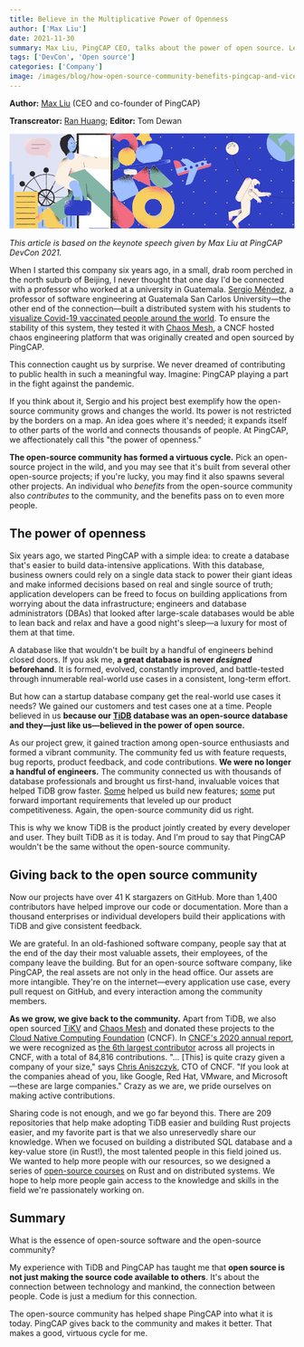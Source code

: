 ```yaml
---
title: Believe in the Multiplicative Power of Openness
author: ['Max Liu']
date: 2021-11-30
summary: Max Liu, PingCAP CEO, talks about the power of open source. Learn how the open source community helps PingCAP grow and how PingCAP gives back to the community. 
tags: ['DevCon', 'Open source']
categories: ['Company']
image: /images/blog/how-open-source-community-benefits-pingcap-and-vice-versa.png
---
```

**Author:** [Max Liu](https://github.com/ngaut) (CEO and co-founder of PingCAP)

**Transcreator:** [Ran Huang](https://github.com/ran-huang); **Editor:** Tom Dewan

![How Open Source Community Benefits PingCAP and Vice Versa](media/how-open-source-community-benefits-pingcap-and-vice-versa.png)

*This article is based on the keynote speech given by Max Liu at PingCAP DevCon 2021.*

When I started this company six years ago, in a small, drab room perched in the north suburb of Beijing, I never thought that one day I'd be connected with a professor who worked at a university in Guatemala. [Sergio Méndez](https://sergiops.xyz/about/), a professor of software engineering at Guatemala San Carlos University—the other end of the connection—built a distributed system with his students to [visualize Covid-19 vaccinated people around the world](https://github.com/sergioarmgpl/operating-systems-usac-course/blob/master/lang/en/projects/project1v3/project1.md). To ensure the stability of this system, they tested it with [Chaos Mesh](https://chaos-mesh.org/), a CNCF hosted chaos engineering platform that was originally created and open sourced by PingCAP. 

This connection caught us by surprise. We never dreamed of contributing to public health in such a meaningful way. Imagine: PingCAP playing a part in the fight against the pandemic. 

If you think about it, Sergio and his project best exemplify how the open-source community grows and changes the world. Its power is not restricted by the borders on a map. An idea goes where it's needed; it expands itself to other parts of the world and connects thousands of people. At PingCAP, we affectionately call this "the power of openness."

**The open-source community has formed a virtuous cycle.** Pick an open-source project in the wild, and you may see that it's built from several other open-source projects; if you're lucky, you may find it also spawns several other projects. An individual who _benefits_ from the open-source community also _contributes_ to the community, and the benefits pass on to even more people.

## The power of openness

Six years ago, we started PingCAP with a simple idea: to create a database that's easier to build data-intensive applications. With this database, business owners could rely on a single data stack to power their giant ideas and make informed decisions based on real and single source of truth; application developers can be freed to focus on building applications from worrying about the data infrastructure; engineers and database administrators (DBAs) that looked after large-scale databases would be able to lean back and relax and have a good night's sleep—a luxury for most of them at that time.

A database like that wouldn't be built by a handful of engineers behind closed doors. If you ask me, **a great database is never _designed_ beforehand**. It is formed, evolved, constantly improved, and battle-tested through innumerable real-world use cases in a consistent, long-term effort. 

But how can a startup database company get the real-world use cases it needs? We gained our customers and test cases one at a time. People believed in us **because our [TiDB](https://en.pingcap.com/products/tidb/) database was an open-source database and they—just like us—believed in the power of open source.** 

As our project grew, it gained traction among open-source enthusiasts and formed a vibrant community. The community fed us with feature requests, bug reports, product feedback, and code contributions. **We were no longer a handful of engineers.** The community connected us with thousands of database professionals and brought us first-hand, invaluable voices that helped TiDB grow faster. [Some](https://github.com/tikv/tikv/pull/9637) helped us build new features; [some](https://github.com/pingcap/tidb/issues/20971) put forward important requirements that leveled up our product competitiveness. Again, the open-source community did us right.

This is why we know TiDB is the product jointly created by every developer and user. They built TiDB as it is today. And I'm proud to say that PingCAP wouldn't be the same without the open-source community. 

## Giving back to the open source community

Now our projects have over 41 K stargazers on GitHub. More than 1,400 contributors have helped improve our code or documentation. More than a thousand enterprises or individual developers build their applications with TiDB and give consistent feedback.

We are grateful. In an old-fashioned software company, people say that at the end of the day their most valuable assets, their employees, of the company leave the building. But for an open-source software company, like PingCAP, the real assets are not only in the head office. Our assets are more intangible. They're on the internet—every application use case, every pull request on GitHub, and every interaction among the community members. 

**As we grow, we give back to the community.** Apart from TiDB, we also open sourced [TiKV](https://tikv.org/) and [Chaos Mesh](https://chaos-mesh.org/) and donated these projects to the [Cloud Native Computing Foundation](https://www.cncf.io/) (CNCF). In [CNCF's 2020 annual report](https://www.cncf.io/cncf-annual-report-2020/), we were recognized as [the 6th largest contributor](https://all.devstats.cncf.io/d/5/companies-table?orgId=1) across all projects in CNCF, with a total of 84,816 contributions. "... [This] is quite crazy given a company of your size," says [Chris Aniszczyk](https://twitter.com/cra), CTO of CNCF. "If you look at the companies ahead of you, like Google, Red Hat, VMware, and Microsoft—these are large companies." Crazy as we are, we pride ourselves on making active contributions. 

Sharing code is not enough, and we go far beyond this. There are 209 repositories that help make adopting TiDB easier and building Rust projects easier, and my favorite part is that we also unreservedly share our knowledge. When we focused on building a distributed SQL database and a key-value store (in Rust!), the most talented people in this field joined us. We wanted to help more people with our resources, so we designed a series of [open-source courses](https://github.com/pingcap/talent-plan) on Rust and on distributed systems. We hope to help more people gain access to the knowledge and skills in the field we're passionately working on.

## Summary

What is the essence of open-source software and the open-source community?

My experience with TiDB and PingCAP has taught me that **open source is not just making the source code available to others**. It's about the connection between technology and mankind, the connection between people. Code is just a medium for this connection.

The open-source community has helped shape PingCAP into what it is today. PingCAP gives back to the community and makes it better. That makes a good, virtuous cycle for me. 
